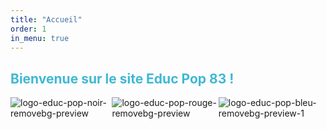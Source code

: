 ```yaml
---
title: "Accueil"
order: 1
in_menu: true
---
```

## <span style="color: #3FB8D3"><text-center>Bienvenue sur le site Educ Pop 83 !

<html>
<head>
    <style>
        .image-container {
            display: inline-flex;
        }

.allimg {
             
   width:100%;margin-left:25%; margin-right:25%;
        }
    </style>
</head>
<div class="allimg"><div class="image-container">
<a target='_blank'><img src='https://i.postimg.cc/LhFV6wdS/logo-educ-pop-noir-removebg-preview.png' border='0' alt='logo-educ-pop-noir-removebg-preview'/></a><a target='_blank'><img src='https://i.postimg.cc/XpQKLvrN/logo-educ-pop-rouge-removebg-preview.png' border='0' alt='logo-educ-pop-rouge-removebg-preview'/></a><a target='_blank'><img src='https://i.postimg.cc/dkst5Jkv/logo-educ-pop-bleu-removebg-preview-1.png' border='0' alt='logo-educ-pop-bleu-removebg-preview-1'/></a> 